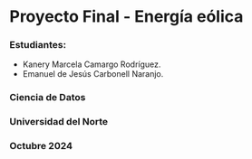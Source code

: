 # Proyecto Final - Energía eólica

### Estudiantes:
- Kanery Marcela Camargo Rodríguez.
- Emanuel de Jesús Carbonell Naranjo.

### Ciencia de Datos

### Universidad del Norte

### Octubre 2024
